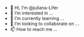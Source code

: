 - 👋 Hi, I’m @juliana-Lifer
- 👀 I’m interested in ...
- 🌱 I’m currently learning ...
- 💞️ I’m looking to collaborate on ...
- 📫 How to reach me ...

<!---
juliana-Lifer/juliana-Lifer is a ✨ special ✨ repository because its `README.md` (this file) appears on your GitHub profile.
You can click the Preview link to take a look at your changes.
--->
